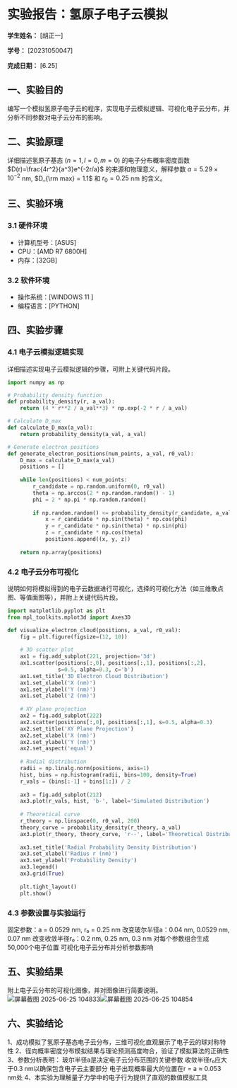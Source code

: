           
# 实验报告：氢原子电子云模拟

**学生姓名：** [胡正一] 

**学号：** [20231050047] 

**完成日期：** [6.25]

## 一、实验目的
编写一个模拟氢原子电子云的程序，实现电子云模拟逻辑、可视化电子云分布，并分析不同参数对电子云分布的影响。

## 二、实验原理
详细描述氢原子基态 ($n=1, l=0, m=0$) 的电子分布概率密度函数 $D(r)=\frac{4r^2}{a^3}e^{-2r/a}$ 的来源和物理意义，解释参数 $a = 5.29 \times 10^{-2}$ nm, $D_{\rm max} = 1.1$ 和 $r_0 = 0.25$ nm 的含义。

## 三、实验环境
### 3.1 硬件环境
- 计算机型号：[ASUS]
- CPU：[AMD R7 6800H]
- 内存：[32GB]

### 3.2 软件环境
- 操作系统：[WINDOWS 11 ]
- 编程语言：[PYTHON]


## 四、实验步骤
### 4.1 电子云模拟逻辑实现
详细描述实现电子云模拟逻辑的步骤，可附上关键代码片段。
```python
import numpy as np

# Probability density function
def probability_density(r, a_val):
    return (4 * r**2 / a_val**3) * np.exp(-2 * r / a_val)

# Calculate D_max
def calculate_D_max(a_val):
    return probability_density(a_val, a_val)

# Generate electron positions
def generate_electron_positions(num_points, a_val, r0_val):
    D_max = calculate_D_max(a_val)
    positions = []
    
    while len(positions) < num_points:
        r_candidate = np.random.uniform(0, r0_val)
        theta = np.arccos(2 * np.random.random() - 1)
        phi = 2 * np.pi * np.random.random()
        
        if np.random.random() <= probability_density(r_candidate, a_val) / D_max:
            x = r_candidate * np.sin(theta) * np.cos(phi)
            y = r_candidate * np.sin(theta) * np.sin(phi)
            z = r_candidate * np.cos(theta)
            positions.append((x, y, z))
    
    return np.array(positions)
```

### 4.2 电子云分布可视化
说明如何将模拟得到的电子云数据进行可视化，选择的可视化方法（如三维散点图、等值面图等），并附上关键代码片段。
```python
import matplotlib.pyplot as plt
from mpl_toolkits.mplot3d import Axes3D

def visualize_electron_cloud(positions, a_val, r0_val):
    fig = plt.figure(figsize=(12, 10))
    
    # 3D scatter plot
    ax1 = fig.add_subplot(221, projection='3d')
    ax1.scatter(positions[:,0], positions[:,1], positions[:,2], 
                s=0.5, alpha=0.3, c='b')
    ax1.set_title('3D Electron Cloud Distribution')
    ax1.set_xlabel('X (nm)')
    ax1.set_ylabel('Y (nm)')
    ax1.set_zlabel('Z (nm)')
    
    # XY plane projection
    ax2 = fig.add_subplot(222)
    ax2.scatter(positions[:,0], positions[:,1], s=0.5, alpha=0.3)
    ax2.set_title('XY Plane Projection')
    ax2.set_xlabel('X (nm)')
    ax2.set_ylabel('Y (nm)')
    ax2.set_aspect('equal')
    
    # Radial distribution
    radii = np.linalg.norm(positions, axis=1)
    hist, bins = np.histogram(radii, bins=100, density=True)
    r_vals = (bins[:-1] + bins[1:]) / 2
    
    ax3 = fig.add_subplot(212)
    ax3.plot(r_vals, hist, 'b-', label='Simulated Distribution')
    
    # Theoretical curve
    r_theory = np.linspace(0, r0_val, 200)
    theory_curve = probability_density(r_theory, a_val)
    ax3.plot(r_theory, theory_curve, 'r--', label='Theoretical Distribution')
    
    ax3.set_title('Radial Probability Density Distribution')
    ax3.set_xlabel('Radius r (nm)')
    ax3.set_ylabel('Probability Density')
    ax3.legend()
    ax3.grid(True)
    
    plt.tight_layout()
    plt.show()
```

### 4.3 参数设置与实验运行
固定参数：a = 0.0529 nm, r₀ = 0.25 nm
改变玻尔半径a：0.04 nm, 0.0529 nm, 0.07 nm
改变收敛半径r₀：0.2 nm, 0.25 nm, 0.3 nm
对每个参数组合生成50,000个电子位置
可视化电子云分布并分析参数影响
## 五、实验结果

附上电子云分布的可视化图像，并对图像进行简要说明。
![屏幕截图 2025-06-25 104833](https://github.com/user-attachments/assets/194b7729-c011-4771-9fd8-8ffe231fecdc)![屏幕截图 2025-06-25 104854](https://github.com/user-attachments/assets/f3f9c8e4-2432-40c6-acb6-3faedd9348c1)



## 六、实验结论

1、成功模拟了氢原子基态电子云分布，三维可视化直观展示了电子云的球对称特性
2、径向概率密度分布模拟结果与理论预测高度吻合，验证了模拟算法的正确性
3、参数分析表明：
   玻尔半径a是决定电子云分布范围的关键参数
   收敛半径r₀应大于0.3 nm以确保包含电子云主要部分
   电子出现概率最大的位置在r = a ≈ 0.053 nm处
4、本实验为理解量子力学中的电子行为提供了直观的数值模拟工具



        
